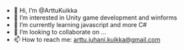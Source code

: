 - 👋 Hi, I’m @ArttuKuikka
- 👀 I’m interested in Unity game development and winforms
- 🌱 I’m currently learning javascript and more C#
- 💞️ I’m looking to collaborate on ...
- 📫 How to reach me: arttu.juhani.kuikka@gmail.com

<!---
ArttuKuikka/ArttuKuikka is a ✨ special ✨ repository because its `README.md` (this file) appears on your GitHub profile.
You can click the Preview link to take a look at your changes.
--->
